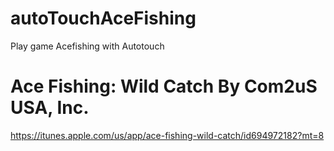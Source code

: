 # autoTouchAceFishing
Play game Acefishing with Autotouch

# Ace Fishing: Wild Catch By Com2uS USA, Inc.
https://itunes.apple.com/us/app/ace-fishing-wild-catch/id694972182?mt=8
